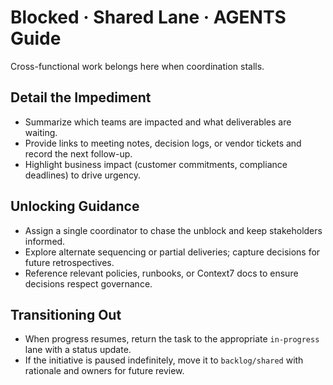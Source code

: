 # Blocked · Shared Lane · AGENTS Guide

Cross-functional work belongs here when coordination stalls.

## Detail the Impediment
- Summarize which teams are impacted and what deliverables are waiting.
- Provide links to meeting notes, decision logs, or vendor tickets and record the next follow-up.
- Highlight business impact (customer commitments, compliance deadlines) to drive urgency.

## Unlocking Guidance
- Assign a single coordinator to chase the unblock and keep stakeholders informed.
- Explore alternate sequencing or partial deliveries; capture decisions for future retrospectives.
- Reference relevant policies, runbooks, or Context7 docs to ensure decisions respect governance.

## Transitioning Out
- When progress resumes, return the task to the appropriate `in-progress` lane with a status update.
- If the initiative is paused indefinitely, move it to `backlog/shared` with rationale and owners for future review.
